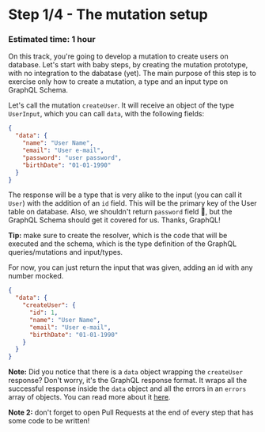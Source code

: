 # Step 1/4 - The mutation setup
### Estimated time: 1 hour

On this track, you're going to develop a mutation to create users on database. Let's start with baby steps, by creating the mutation prototype, with no integration to the dabatase (yet). The main purpose of this step is to exercise only how to create a mutation, a type and an input type on GraphQL Schema.

Let's call the mutation `createUser`. It will receive an object of the type `UserInput`, which you can call `data`, with the following fields:

```json
{
  "data": {
    "name": "User Name",
    "email": "User e-mail",
    "password": "user password",
    "birthDate": "01-01-1990"
  } 
}
```

The response will be a type that is very alike to the input (you can call it `User`) with the addition of an `id` field. This will be the primary key of the User table on database. Also, we shouldn't return `password` field 🔑, but the GraphQL Schema should get it covered for us. Thanks, GraphQL!

**Tip:** make sure to create the resolver, which is the code that will be executed and the schema, which is the type definition of the GraphQL queries/mutations and input/types.

For now, you can just return the input that was given, adding an id with any number mocked.

```json
{
  "data": {
    "createUser": {
      "id": 1,
      "name": "User Name",
      "email": "User e-mail",
      "birthDate": "01-01-1990"
    }
  } 
}
```

**Note:** Did you notice that there is a `data` object wrapping the `createUser` response? Don't worry, it's the GraphQL response format. It wraps all the successful response inside the `data` object and all the errors in an `errors` array of objects. You can read more about it [here](https://github.com/graphql/graphql-spec/blob/master/spec/Section%207%20--%20Response.md#data).

**Note 2:** don't forget to open Pull Requests at the end of every step that has some code to be written!
